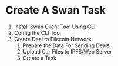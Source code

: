 # Create A Swan Task

1. Install Swan Client Tool Using CLI
2. Config the CLI Tool
3. Create Deal to Filecoin Network
   1. Prepare the Data For Sending Deals
   2. Upload Car Files to IPFS/Web Server
   3. Create a Task
